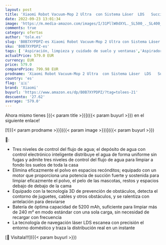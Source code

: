 ```yaml
---
layout: post
title: 'Xiaomi Robot Vacuum-Mop 2 Ultra  con Sistema Láser  LDS   Succión de 4000 Pa  Tecnología 3D  5200 mAh  Base de Autovaciado  App Mi Home  Alexa & Google Assistant  Negro'
date: 2022-09-23 13:01:34
image: 'https://m.media-amazon.com/images/I/31PllW0dXYL._SL500_._SL400_.jpg'
comments: true
category: ofertas
author: 'tole.es'
slug: 'B0B7XYPDPZ-es Xiaomi Robot Vacuum-Mop 2 Ultra con Sistema Láser LDS...'
sku: 'B0B7XYPDPZ-es'
tags: [ 'Aspiración, limpieza y cuidado de suelo y ventanas','Aspiradoras','Hogar y cocina','Robots aspiradores','alexa','xiaomi','🇪🇸', ]
actualPrice: 579.0 EUR
currency: EUR
price: 579.0
comparePrice: 799.98 EUR
prodname: 'Xiaomi Robot Vacuum-Mop 2 Ultra  con Sistema Láser  LDS   Succión de 4000 Pa  Tecnología 3D  5200 mAh  Base de Autovaciado  App Mi Home  Alexa & Google Assistant  Negro'
country: 'es'
flag: '🇪🇸'
brand: 'Xiaomi'
buyurl: 'https://www.amazon.es/dp/B0B7XYPDPZ/?tag=tolees-21'
descuento: '27.62'
average: '579.0'
---
```


Ahora mismo tienes [{{< param title >}}]({{< param buyurl >}}) en el siguiente enlace!

[![{{< param prodname >}}]({{< param image >}})]({{< param buyurl >}})

🔎:

- Tres niveles de control del flujo de agua; el depósito de agua con control electrónico inteligente distribuye el agua de forma uniforme sin fugas y admite tres niveles de control del flujo de agua para limpiar a fondo los suelos de toda la casa
- Elimina eficazmente el polvo en espacios recónditos; equipado con un motor que proporciona una potencia de succión fuerte y sostenida para limpiar eficazmente el polvo, el pelo de las mascotas, restos y espacios debajo de debajo de la cama
- Equipado con la tecnología 3D de prevención de obstáculos, detecta el contorno de juguetes, cables y otros obstáculos, y se ralentiza con antelación para desviarse
- Batería de óptima capacidad de 5200 mAh, suficiente para limpiar más de 240 m² en modo estándar con una sola carga, sin necesidad de recargar con frecuencia
- La tecnología de navegación láser LDS escanea con precisión el entorno doméstico y traza la distribución real en un instante

[🛒 Visítala!!!]({{< param buyurl >}})
